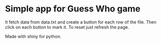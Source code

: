 # Simple app for Guess Who game

It fetch data from data.txt and create a button for each row of the file. Then click on each button to mark it.
To reset just refresh the page.

Made with shiny for python.

